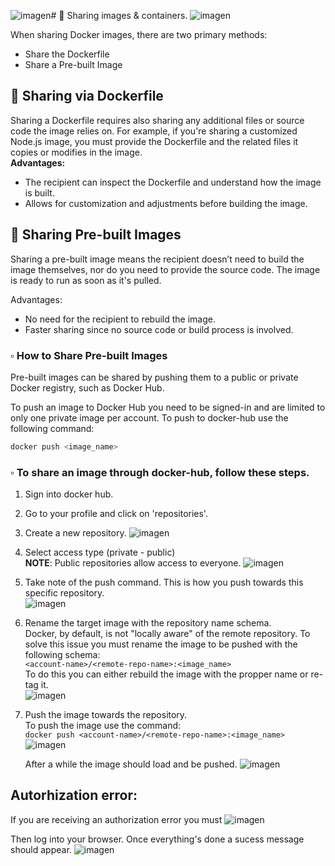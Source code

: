 ![imagen](https://github.com/user-attachments/assets/456873d9-a977-46e4-b5b9-545634080b0b)# 📌 Sharing images & containers.
![imagen](https://github.com/user-attachments/assets/87432f1b-8162-438c-b45e-143841cea992)


When sharing Docker images, there are two primary methods:
- Share the Dockerfile
- Share a Pre-built Image
     

## 🔹 Sharing via Dockerfile
Sharing a Dockerfile requires also sharing any additional files or source code the image relies on. For example, if you're sharing a customized Node.js image, you must provide the Dockerfile and the related files it copies or modifies in the image.   
**Advantages:**

- The recipient can inspect the Dockerfile and understand how the image is built.
- Allows for customization and adjustments before building the image.

## 🔹 Sharing Pre-built Images
Sharing a pre-built image means the recipient doesn’t need to build the image themselves, nor do you need to provide the source code. The image is ready to run as soon as it's pulled.

Advantages:

- No need for the recipient to rebuild the image.
- Faster sharing since no source code or build process is involved.

### ▫️ How to Share Pre-built Images
Pre-built images can be shared by pushing them to a public or private Docker registry, such as Docker Hub.   

To push an image to Docker Hub you need to be signed-in and are limited to only one private image per account.
To push to docker-hub use the following command:
```bash
docker push <image_name>
```

### ▫️ To share an image through docker-hub, follow these steps.
1. Sign into docker hub.
   
2. Go to your profile and click on 'repositories'.
   
3. Create a new repository.
![imagen](https://github.com/user-attachments/assets/c5a9c4e4-3f3a-4e3e-b30d-7cdfae3b5629)
   
4. Select access type (private - public)   
**NOTE**: Public repositories allow access to everyone.
![imagen](https://github.com/user-attachments/assets/a523749a-0100-4bd4-85c7-c9ac562cd0f6)
   
5. Take note of the push command.
This is how you push towards this specific repository.  
![imagen](https://github.com/user-attachments/assets/395ec034-fc6f-469e-ad6f-3e9c0c287a2d)
   
6. Rename the target image with the repository name schema.   
   Docker, by default, is not "locally aware" of the remote repository. To solve this issue you must rename the image to be pushed with the following schema:       
   `<account-name>/<remote-repo-name>:<image_name>`   
   To do this you can either rebuild the image with the propper name or re-tag it.   
   ![imagen](https://github.com/user-attachments/assets/a777d7af-f68c-4621-ab83-51c8c89d6b5c)

7. Push the image towards the repository.   
   To push the image use the command:   
   `docker push <account-name>/<remote-repo-name>:<image_name>`  
   ![imagen](https://github.com/user-attachments/assets/dfde5497-7547-4a53-89d7-24c53ec5831d)

   After a while the image should load and be pushed.
   ![imagen](https://github.com/user-attachments/assets/ec7d6def-dbe8-473c-ad52-99f540073b43)


## Autorhization error:
If you are receiving an authorization error you must 
 ![imagen](https://github.com/user-attachments/assets/742deabd-119c-4ebb-bc53-923eb3b2b5b0)

Then log into your browser. Once everything's done a sucess message should appear.
![imagen](https://github.com/user-attachments/assets/629d1ac5-d452-4ad6-bb65-939100b45f01)
